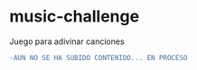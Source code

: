 # music-challenge
Juego para adivinar canciones

```diff
-AUN NO SE HA SUBIDO CONTENIDO... EN PROCESO
```

